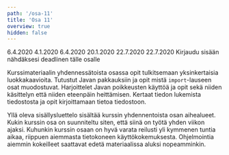 ```yaml
---
path: '/osa-11'
title: 'Osa 11'
overview: true
hidden: false
---
```


<only-for-course-variant variant="dl">
  <deadline>6.4.2020</deadline>
</only-for-course-variant>

<only-for-course-variant variant="nodl">
  <deadline>4.1.2020</deadline>
</only-for-course-variant>

<only-for-course-variant variant="ohja-dl">
  <deadline>6.4.2020</deadline>
</only-for-course-variant>

<only-for-course-variant variant="ohja-nodl">
  <deadline>20.1.2020</deadline>
</only-for-course-variant>

<only-for-course-variant variant="kesa-dl">
  <deadline>22.7.2020</deadline>
</only-for-course-variant>

<only-for-course-variant variant="kesa-ohja-dl">
  <deadline>22.7.2020</deadline>
</only-for-course-variant>

<only-for-not-logged-in>
  <deadline>Kirjaudu sisään nähdäksesi deadlinen tälle osalle</deadline>
</only-for-not-logged-in>

Kurssimateriaalin yhdennessätoista osassa opit tulkitsemaan yksinkertaisia luokkakaavioita. Tutustut Javan pakkauksiin ja opit mistä `import`-lauseen osat muodostuvat. Harjoittelet Javan poikkeusten käyttöä ja opit sekä niiden käsittelyn että niiden eteenpäin heittämisen. Kertaat tiedon lukemista tiedostosta ja opit kirjoittamaan tietoa tiedostoon.


<please-login></please-login>

<pages-in-this-section></pages-in-this-section>

Yllä oleva sisällysluettelo sisältää kurssin yhdennentoista osan aihealueet. Kukin kurssin osa on suunniteltu siten, että siinä on työtä yhden viikon ajaksi. Kuhunkin kurssin osaan on hyvä varata reilusti yli kymmenen tuntia aikaa, riippuen aiemmasta tietokoneen käyttökokemuksesta. Ohjelmointia aiemmin kokeilleet saattavat edetä materiaalissa aluksi nopeamminkin.

<exercises-in-this-section></exercises-in-this-section>
